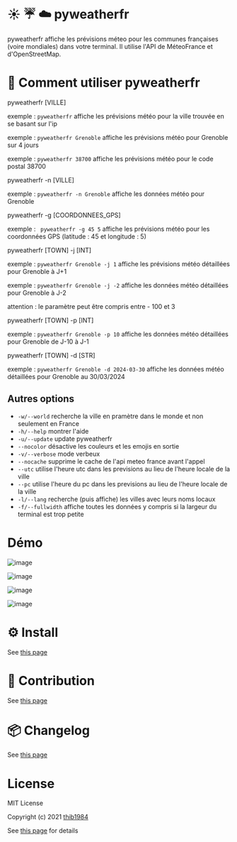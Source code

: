 # :sunny: :umbrella: :cloud: pyweatherfr

pyweatherfr affiche les prévisions méteo pour les communes françaises (voire mondiales) dans votre terminal. Il utilise l'API de MéteoFrance et d'OpenStreetMap.


# 🚀 Comment utiliser **pyweatherfr**

pyweatherfr \[VILLE\]

exemple : ``pyweatherfr`` affiche les prévisions météo pour la ville trouvée en se basant sur l'ip

exemple : ``pyweatherfr Grenoble`` affiche les prévisions météo pour Grenoble sur 4 jours

exemple : ``pyweatherfr 38700`` affiche les prévisions météo pour le code postal 38700

pyweatherfr -n \[VILLE\]

exemple : ``pyweatherfr -n Grenoble`` affiche les données météo pour Grenoble 

pyweatherfr -g \[COORDONNEES_GPS\]

exemple : `` pyweatherfr -g 45 5`` affiche les prévisions météo pour les coordonnées GPS (latitude : 45 et longitude : 5)

pyweatherfr \[TOWN\] -j [INT]

exemple : ``pyweatherfr Grenoble -j 1`` affiche les prévisions météo détaillées pour Grenoble à J+1

exemple : ``pyweatherfr Grenoble -j -2`` affiche les données météo détaillées pour Grenoble à J-2

attention : le paramètre peut être compris entre - 100 et 3

pyweatherfr \[TOWN\] -p [INT]

exemple : ``pyweatherfr Grenoble -p 10`` affiche les données météo détaillées pour Grenoble de J-10 à J-1

pyweatherfr \[TOWN\] -d [STR]

exemple : ``pyweatherfr Grenoble -d 2024-03-30`` affiche les données météo détaillées pour Grenoble au 30/03/2024


## Autres options

  - ``-w/--world``  recherche la ville en pramètre dans le monde et non seulement en France
  - ``-h/--help``    montrer l'aide
  - ``-u/--update``  update pyweatherfr
  - ``--nocolor``  désactive les couleurs et les emojis en sortie
  - ``-v/--verbose``  mode verbeux
  - ``--nocache``  supprime le cache de l'api meteo france avant l'appel
  - ``--utc``    utilise l'heure utc dans les previsions au lieu de l'heure locale de la ville
  - ``--pc``    utilise l'heure du pc dans les previsions au lieu de l'heure locale de la ville
  - ``-l/--lang`` recherche (puis affiche) les villes avec leurs noms locaux
  - ``-f/--fullwidth`` affiche toutes les données y compris si la largeur du terminal est trop petite  

# Démo

![image](https://github.com/thib1984/pyweatherfr/assets/45128847/9b0c5353-8e1b-4dfa-86b5-e2d5472a6cf2)

![image](https://github.com/thib1984/pyweatherfr/assets/45128847/e92ceca0-e542-4c15-8eea-6a6067d55af8)

![image](https://github/thib1984/pyweatherfr/assets/45128847/2d938bcd-3ee9-432b-a02d-080147ccc974)

![image](https://github.com/thib1984/pyweatherfr/assets/45128847/b75a6a03-74fa-42b4-8cf5-24b15f35fa21)


# ⚙️ Install

See [this page](INSTALL.md)

# :construction_worker: Contribution

See [this page](CONTRIBUTING.md)

# :package: Changelog

See [this page](CHANGELOG.md)


# License

MIT License

Copyright (c) 2021 [thib1984](https://github.com/thib1984)

See [this page](LICENSE.txt) for details
